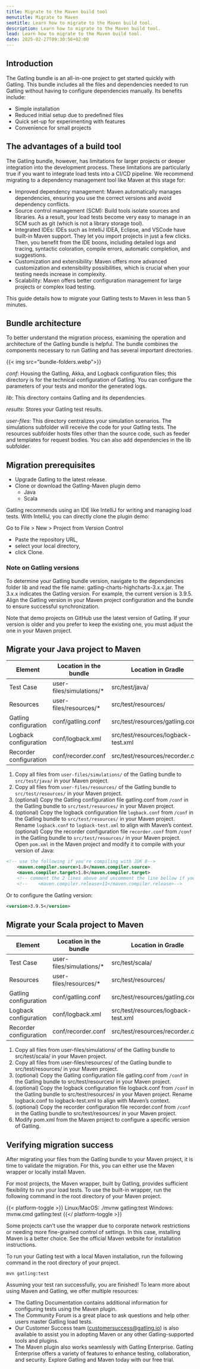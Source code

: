 ```yaml
---
title: Migrate to the Maven build tool
menutitle: Migrate to Maven
seotitle: Learn how to migrate to the Maven build tool.
description: Learn how to migrate to the Maven build tool.
lead: Learn how to migrate to the Maven build tool.
date: 2025-02-27T09:30:56+02:00
---
```


## Introduction

The Gatling bundle is an all-in-one project to get started quickly with Gatling. This bundle includes all the files and dependencies needed to run Gatling without having to configure dependencies manually. Its benefits include:

- Simple installation
- Reduced initial setup due to predefined files
- Quick set-up for experimenting with features
- Convenience for small projects

## The advantages of a build tool

The Gatling bundle, however, has limitations for larger projects or deeper integration into the development process. These limitations are particularly true if you want to integrate load tests into a CI/CD pipeline. We recommend migrating to a dependency management tool like Maven at this stage for:

- Improved dependency management: Maven automatically manages dependencies, ensuring you use the correct versions and avoid dependency conflicts.
- Source control management (SCM): Build tools isolate sources and libraries. As a result, your load tests become very easy to manage in an SCM such as git (which is not a library storage tool).
- Integrated IDEs: IDEs such as IntelliJ IDEA, Eclipse, and VSCode have built-in Maven support. They let you import projects in just a few clicks. Then, you benefit from the IDE boons, including detailed logs and tracing, syntactic coloration, compile errors, automatic completion, and suggestions.
- Customization and extensibility: Maven offers more advanced customization and extensibility possibilities, which is crucial when your testing needs increase in complexity.
- Scalability: Maven offers better configuration management for large projects or complex load testing.

This guide details how to migrate your Gatling tests to Maven in less than 5 minutes.

## Bundle architecture
To better understand the migration process, examining the operation and architecture of the Gatling bundle is helpful. The bundle combines the components necessary to run Gatling and has several important directories.

{{< img src="bundle-folders.webp">}}

_conf_: Housing the Gatling, Akka, and Logback configuration files; this directory is for the technical configuration of Gatling. You can configure the parameters of your tests and monitor the generated logs.

_lib_: This directory contains Gatling and its dependencies.

_results_: Stores your Gatling test results.

_user-files_: This directory centralizes your simulation scenarios. The simulations subfolder will receive the code for your Gatling tests. The resources subfolder hosts files other than the source code, such as feeder and templates for request bodies. You can also add dependencies in the lib subfolder.

## Migration prerequisites

- Upgrade Gatling to the latest release.
- Clone or download the Gatling-Maven plugin demo
  - Java
  - Scala

Gatling recommends using an IDE like IntelliJ for writing and managing load tests. With IntelliJ, you can directly clone the plugin demo:

Go to File > New > Project from Version Control

- Paste the repository URL,
- select your local directory,
- click Clone.

### Note on Gatling versions

To determine your Gatling bundle version, navigate to the dependencies folder lib and read the file name: gatling-charts-highcharts-3.x.x.jar. The 3.x.x indicates the Gatling version. For example, the current version is 3.9.5. Align the Gatling version in your Maven project configuration and the bundle to ensure successful synchronization.

Note that demo projects on GitHub use the latest version of Gatling. If your version is older and you prefer to keep the existing one, you must adjust the one in your Maven project.

## Migrate your Java project to Maven

| Element                | Location in the bundle   | Location in Gradle                  | Mandatory |
|------------------------|--------------------------|-------------------------------------|-----------|
| Test Case              | user-files/simulations/* | src/test/java/                      | Yes       |
| Resources              | user-files/resources/*   | src/test/resources/                 | Yes       |
| Gatling configuration  | conf/gatling.conf        | src/test/resources/gatling.conf     | No        |
| Logback configuration  | conf/logback.xml         | src/test/resources/logback-test.xml | No        |
| Recorder configuration | conf/recorder.conf       | src/test/resources/recorder.conf    | No        |

1. Copy all files from `user-files/simulations/` of the Gatling bundle to `src/test/java/` in your Maven project.
2. Copy all files from `user-files/resources/` of the Gatling bundle to `src/test/resources/` in your Maven project.
3. (optional) Copy the Gatling configuration file gatling.conf from ``/conf`` in the Gatling bundle to `src/test/resources/` in your Maven project.
4. (optional) Copy the logback configuration file `logback.conf` from ``/conf`` in the Gatling bundle to `src/test/resources/` in your Maven project. Rename `logback.conf` to `logback-test.xml` to align with Maven’s context.
(optional) Copy the recorder configuration file `recorder.conf` from ``/conf`` in the Gatling bundle to `src/test/resources/` in your Maven project.
Open `pom.xml` in the Maven project and modify it to compile with your version of Java:

```xml
<!-- use the following if you're compiling with JDK 8-->
    <maven.compiler.source>1.8</maven.compiler.source>
    <maven.compiler.target>1.8</maven.compiler.target>
    <!-- comment the 2 lines above and uncomment the line bellow if you're compiling with JDK 11 or 17 -->
    <!--    <maven.compiler.release>11</maven.compiler.release>-->
```

Or to configure the Gatling version:

```xml
<version>3.9.5</version>
```

## Migrate your Scala project to Maven

| Element                | Location in the bundle   | Location in Gradle                  | Mandatory |
|------------------------|--------------------------|-------------------------------------|-----------|
| Test Case              | user-files/simulations/* | src/test/scala/                     | Yes       |
| Resources              | user-files/resources/*   | src/test/resources/                 | Yes       |
| Gatling configuration  | conf/gatling.conf        | src/test/resources/gatling.conf     | No        |
| Logback configuration  | conf/logback.xml         | src/test/resources/logback-test.xml | No        |
| Recorder configuration | conf/recorder.conf       | src/test/resources/recorder.conf    | No        |

1. Copy all files from user-files/simulations/ of the Gatling bundle to src/test/scala/ in your Maven project.
2. Copy all files from user-files/resources/ of the Gatling bundle to src/test/resources/ in your Maven project.
3. (optional) Copy the Gatling configuration file gatling.conf from `/conf` in the Gatling bundle to src/test/resources/ in your Maven project.
4. (optional) Copy the logback configuration file logback.conf from `/conf` in the Gatling bundle to src/test/resources/ in your Maven project. Rename logback.conf to logback-test.xml to align with Maven’s context.
5. (optional) Copy the recorder configuration file recorder.conf from `/conf` in the Gatling bundle to src/test/resources/ in your Maven project.
6. Modify pom.xml from the Maven project to configure a specific version of Gatling.

## Verifying migration success
After migrating your files from the Gatling bundle to your Maven project, it is time to validate the migration. For this, you can either use the Maven wrapper or locally install Maven.

For most projects, the Maven wrapper, built by Gatling, provides sufficient flexibility to run your load tests. To use the built-in wrapper, run the following command in the root directory of your Maven project.

{{< platform-toggle >}}
Linux/MacOS: ./mvnw gatling:test
Windows: mvnw.cmd gatling:test
{{</ platform-toggle >}}

Some projects can’t use the wrapper due to corporate network restrictions or needing more fine-grained control of settings. In this case, installing Maven is a better choice. See the official Maven website for installation instructions.

To run your Gatling test with a local Maven installation, run the following command in the root directory of your project.

```console
mvn gatling:test
```
Assuming your test ran successfully, you are finished! To learn more about using Maven and Gatling, we offer multiple resources:

- The Gatling Documentation contains additional information for configuring tests using the Maven plugin.
- The Community Forum is a great place to ask questions and help other users master Gatling load tests.
- Our Customer Success team (customersuccess@gatling.io) is also available to assist you in adopting Maven or any other Gatling-supported tools and plugins.
- The Maven plugin also works seamlessly with Gatling Enterprise. Gatling Enterprise offers a variety of features to enhance testing, collaboration, and security. Explore Gatling and Maven today with our free trial.